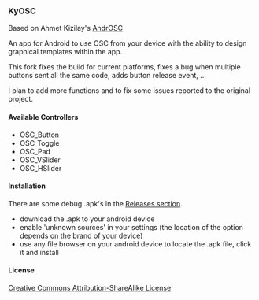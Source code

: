 ### KyOSC

Based on Ahmet Kizilay's [AndrOSC](https://github.com/ahmetkizilay/AndrOSC)

An app for Android to use OSC from your device 
with the ability to design graphical templates 
within the app. 

This fork fixes the build for current platforms, fixes a bug when multiple buttons sent all the same code, adds button release event, ...

I plan to add more functions and to fix some issues reported to the original project.

#### Available Controllers
* OSC_Button 
* OSC_Toggle
* OSC_Pad
* OSC_VSlider
* OSC_HSlider

#### Installation
There are some debug .apk's in the [Releases section](https://github.com/premek/kyosc/releases).
- download the .apk to your android device
- enable 'unknown sources' in your settings (the location of the option depends on the brand of your device)
- use any file browser on your android device to locate the .apk file, click it and install


#### License

[Creative Commons Attribution-ShareAlike License](http://creativecommons.org/licenses/by-sa/3.0/)
